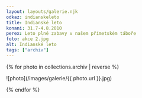 ```yaml
---
layout: layouts/galerie.njk
odkaz: indianskeleto
title: Indianské leto
konani: 31.7-4.8.2010
perex: Leto plné zabavy v našem přímetském táboře
foto: akce 2.jpg
alt: Indianské leto
tags: ["archiv"]
---
```



{% for photo in collections.archiv | reverse %}

![photo](/images/galerie/{{ photo.url }}.jpg)

{% endfor %}